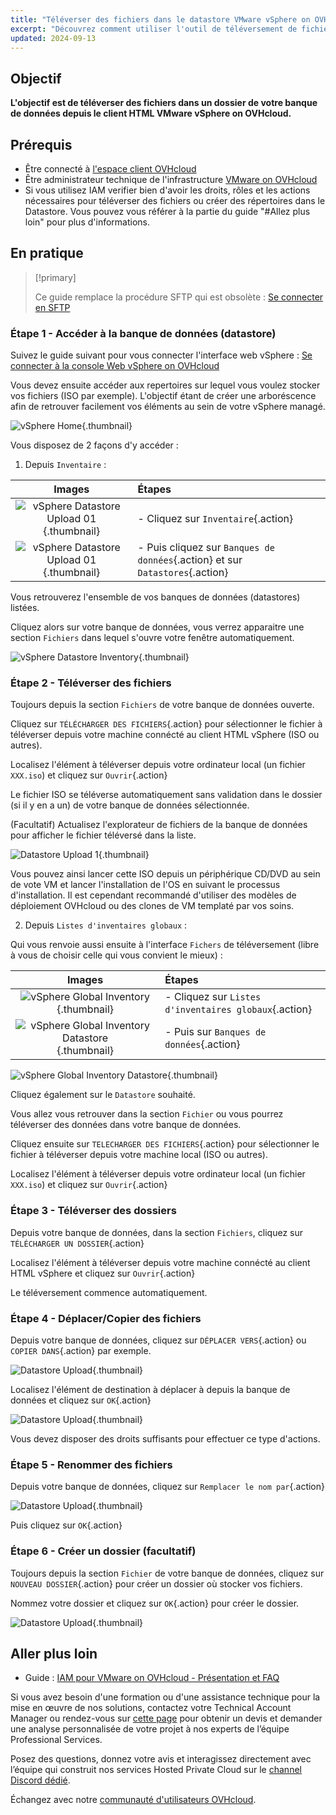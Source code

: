 ```yaml
---
title: "Téléverser des fichiers dans le datastore VMware vSphere on OVHcloud"
excerpt: "Découvrez comment utiliser l'outil de téléversement de fichiers du Datastore afin de pouvoir importer des données dans votre VMware vSphere on OVHcloud"
updated: 2024-09-13
---
```


## Objectif

**L'objectif est de téléverser des fichiers dans un dossier de votre banque de données depuis le client HTML VMware vSphere on OVHcloud.**

## Prérequis

- Être connecté à [l'espace client OVHcloud](/links/manager)
- Être administrateur technique de l'infrastructure [VMware on OVHcloud](https://www.ovhcloud.com/fr/enterprise/products/hosted-private-cloud/)
- Si vous utilisez IAM verifier bien d'avoir les droits, rôles et les actions nécessaires pour téléverser des fichiers ou créer des répertoires dans le Datastore. Vous pouvez vous référer à la partie du guide "#Allez plus loin" pour plus d'informations.

## En pratique

> [!primary]
> 
> Ce guide remplace la procédure SFTP qui est obsolète : [Se connecter en SFTP ](/pages/hosted_private_cloud/hosted_private_cloud_powered_by_vmware/sftp_connexion)
>

### Étape 1 - Accéder à la banque de données (datastore)

Suivez le guide suivant pour vous connecter l'interface web vSphere : [Se connecter à la console Web vSphere on OVHcloud](/pages/hosted_private_cloud/hosted_private_cloud_powered_by_vmware/vsphere_interface_connexion)

Vous devez ensuite accéder aux repertoires sur lequel vous voulez stocker vos fichiers (ISO par exemple). L'objectif étant de créer une arboréscence afin de retrouver facilement vos éléments au sein de votre vSphere managé.

![vSphere Home](images/vsphere_home.png){.thumbnail}

Vous disposez de 2 façons d'y accéder :

1. Depuis `Inventaire` :

|                                  **Images**                                  | **Étapes**                                                                    |
|:----------------------------------------------------------------------------:|:------------------------------------------------------------------------------|
| ![vSphere Datastore Upload 01](images/datastore_inventory_2.png){.thumbnail} | - Cliquez sur `Inventaire`{.action}                                           |
|       ![vSphere Datastore Upload 01](images/datastore.png){.thumbnail}       | - Puis cliquez sur `Banques de données`{.action} et sur `Datastores`{.action} |

Vous retrouverez l'ensemble de vos banques de données (datastores) listées.

Cliquez alors sur votre banque de données, vous verrez apparaitre une section `Fichiers` dans lequel s'ouvre votre fenêtre automatiquement.

![vSphere Datastore Inventory](images/inventory_datastore.png){.thumbnail}

### Étape 2 - Téléverser des fichiers

Toujours depuis la section `Fichiers` de votre banque de données ouverte.

Cliquez sur `TÉLÉCHARGER DES FICHIERS`{.action} pour sélectionner le fichier à téléverser depuis votre machine connécté au client HTML vSphere (ISO ou autres).

Localisez l'élément à téléverser depuis votre ordinateur local (un fichier `XXX.iso`) et cliquez sur `Ouvrir`{.action}

Le fichier ISO se téléverse automatiquement sans validation dans le dossier (si il y en a un) de votre banque de données sélectionnée.

(Facultatif) Actualisez l'explorateur de fichiers de la banque de données pour afficher le fichier téléversé dans la liste.

![Datastore Upload 1](images/datastore_4.png){.thumbnail}

Vous pouvez ainsi lancer cette ISO depuis un périphérique CD/DVD au sein de vote VM et lancer l'installation de l'OS en suivant le processus d'installation. Il est cependant recommandé d'utiliser des modèles de déploiement OVHcloud ou des clones de VM templaté par vos soins.

2. Depuis `Listes d'inventaires globaux` :

Qui vous renvoie aussi ensuite à l'interface `Fichers` de téléversement (libre à vous de choisir celle qui vous convient le mieux) :

|                                        **Images**                                         | **Étapes**                                            |
|:-----------------------------------------------------------------------------------------:|:------------------------------------------------------|
|         ![vSphere Global Inventory](images/global_inventory.png){.thumbnail}              | - Cliquez sur `Listes d'inventaires globaux`{.action} |
| ![vSphere Global Inventory Datastore](images/global_inventory_datastores.png){.thumbnail} | - Puis sur `Banques de données`{.action}              |             

![vSphere Global Inventory Datastore](images/global_inventory_datastores_2.png){.thumbnail}

Cliquez également sur le `Datastore` souhaité.

Vous allez vous retrouver dans la section `Fichier` ou vous pourrez téléverser des données dans votre banque de données.

Cliquez ensuite sur `TELECHARGER DES FICHIERS`{.action} pour sélectionner le fichier à téléverser depuis votre machine local (ISO ou autres).

Localisez l'élément à téléverser depuis votre ordinateur local (un fichier `XXX.iso`) et cliquez sur `Ouvrir`{.action}

### Étape 3 - Téléverser des dossiers

Depuis votre banque de données, dans la section `Fichiers`, cliquez sur `TÉLÉCHARGER UN DOSSIER`{.action}

Localisez l'élément à téléverser depuis votre machine connécté au client HTML vSphere et cliquez sur `Ouvrir`{.action}

Le téléversement commence automatiquement.

### Étape 4 - Déplacer/Copier des fichiers

Depuis votre banque de données, cliquez sur `DÉPLACER VERS`{.action} ou `COPIER DANS`{.action} par exemple.

![Datastore Upload](images/datastore_4.png){.thumbnail}

Localisez l'élément de destination à déplacer à depuis la banque de données et cliquez sur `OK`{.action}

![Datastore Upload](images/datastore_move.png){.thumbnail}

Vous devez disposer des droits suffisants pour effectuer ce type d'actions.

### Étape 5 - Renommer des fichiers

Depuis votre banque de données, cliquez sur `Remplacer le nom par`{.action}

![Datastore Upload](images/datastore_upload_rename.png){.thumbnail}

Puis cliquez sur `OK`{.action}

### Étape 6 - Créer un dossier (facultatif)

Toujours depuis la section `Fichier` de votre banque de données, cliquez sur `NOUVEAU DOSSIER`{.action} pour créer un dossier où stocker vos fichiers.

Nommez votre dossier et cliquez sur `OK`{.action} pour créer le dossier.

![Datastore Upload](images/datastore_4.png){.thumbnail}

## Aller plus loin

- Guide : [IAM pour VMware on OVHcloud - Présentation et FAQ](/pages/hosted_private_cloud/hosted_private_cloud_powered_by_vmware/vmware_iam_getting_started)

Si vous avez besoin d'une formation ou d'une assistance technique pour la mise en œuvre de nos solutions, contactez votre Technical Account Manager ou rendez-vous sur [cette page](/links/professional-services) pour obtenir un devis et demander une analyse personnalisée de votre projet à nos experts de l’équipe Professional Services.

Posez des questions, donnez votre avis et interagissez directement avec l’équipe qui construit nos services Hosted Private Cloud sur le [channel Discord dédié](<https://discord.gg/ovhcloud>).

Échangez avec notre [communauté d'utilisateurs OVHcloud](/links/community).
